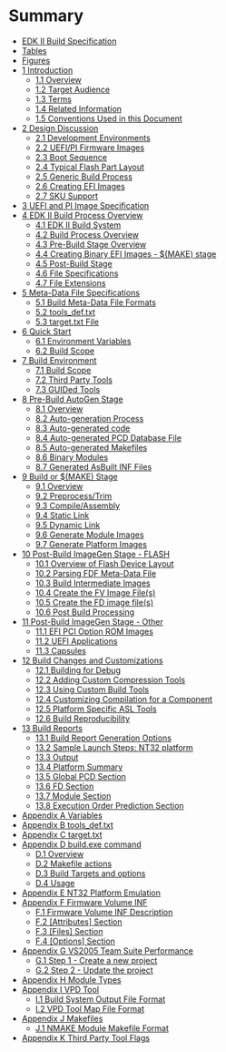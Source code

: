 <!--- @file
  Summary

  Copyright (c) 2008-2017, Intel Corporation. All rights reserved.<BR>

  Redistribution and use in source (original document form) and 'compiled'
  forms (converted to PDF, epub, HTML and other formats) with or without
  modification, are permitted provided that the following conditions are met:

  1) Redistributions of source code (original document form) must retain the
     above copyright notice, this list of conditions and the following
     disclaimer as the first lines of this file unmodified.

  2) Redistributions in compiled form (transformed to other DTDs, converted to
     PDF, epub, HTML and other formats) must reproduce the above copyright
     notice, this list of conditions and the following disclaimer in the
     documentation and/or other materials provided with the distribution.

  THIS DOCUMENTATION IS PROVIDED BY TIANOCORE PROJECT "AS IS" AND ANY EXPRESS OR
  IMPLIED WARRANTIES, INCLUDING, BUT NOT LIMITED TO, THE IMPLIED WARRANTIES OF
  MERCHANTABILITY AND FITNESS FOR A PARTICULAR PURPOSE ARE DISCLAIMED. IN NO
  EVENT SHALL TIANOCORE PROJECT  BE LIABLE FOR ANY DIRECT, INDIRECT, INCIDENTAL,
  SPECIAL, EXEMPLARY, OR CONSEQUENTIAL DAMAGES (INCLUDING, BUT NOT LIMITED TO,
  PROCUREMENT OF SUBSTITUTE GOODS OR SERVICES; LOSS OF USE, DATA, OR PROFITS;
  OR BUSINESS INTERRUPTION) HOWEVER CAUSED AND ON ANY THEORY OF LIABILITY,
  WHETHER IN CONTRACT, STRICT LIABILITY, OR TORT (INCLUDING NEGLIGENCE OR
  OTHERWISE) ARISING IN ANY WAY OUT OF THE USE OF THIS DOCUMENTATION, EVEN IF
  ADVISED OF THE POSSIBILITY OF SUCH DAMAGE.

-->

# Summary

* [EDK II Build Specification](README.md#edk-ii-build-specification)
* [Tables](TABLES.md#tables)
* [Figures](FIGURES.md#figures)
* [1 Introduction](1_introduction/README.md#1-introduction)
  * [1.1 Overview](1_introduction/README.md#11-overview)
  * [1.2 Target Audience](1_introduction/README.md#12-target-audience)
  * [1.3 Terms](1_introduction/13_terms.md#13-terms)
  * [1.4 Related Information](1_introduction/14_related_information.md#14-related-information)
  * [1.5 Conventions Used in this Document](1_introduction/15_conventions_used_in_this_document.md#15-conventions-used-in-this-document)
* [2 Design Discussion](2_design_discussion/README.md#2-design-discussion)
  * [2.1 Development Environments](2_design_discussion/21_development_environments.md#21-development-environments)
  * [2.2 UEFI/PI Firmware Images](2_design_discussion/22_uefipi_firmware_images.md#22-uefipi-firmware-images)
  * [2.3 Boot Sequence](2_design_discussion/23_boot_sequence.md#23-boot-sequence)
  * [2.4 Typical Flash Part Layout](2_design_discussion/24_typical_flash_part_layout.md#24-typical-flash-part-layout)
  * [2.5 Generic Build Process](2_design_discussion/25_generic_build_process.md#25-generic-build-process)
  * [2.6 Creating EFI Images](2_design_discussion/26_creating_efi_images.md#26-creating-efi-images)
  * [2.7 SKU Support](2_design_discussion/27_sku_support.md#27-sku-support)
* [3 UEFI and PI Image Specification](3_uefi_and_pi_image_specification.md#3-uefi-and-pi-image-specification)
* [4 EDK II Build Process Overview](4_edk_ii_build_process_overview/README.md#4-edk-ii-build-process-overview)
  * [4.1 EDK II Build System](4_edk_ii_build_process_overview/41_edk_ii_build_system.md#41-edk-ii-build-system)
  * [4.2 Build Process Overview](4_edk_ii_build_process_overview/42_build_process_overview.md#42-build-process-overview)
  * [4.3 Pre-Build Stage Overview](4_edk_ii_build_process_overview/43_pre-build_stage_overview.md#43-pre-build-stage-overview)
  * [4.4 Creating Binary EFI Images - $(MAKE) stage](4_edk_ii_build_process_overview/44_creating_binary_efi_images_-_make_stage.md#44-creating-binary-efi-images---make-stage)
  * [4.5 Post-Build Stage](4_edk_ii_build_process_overview/45_post-build_stage.md#45-post-build-stage)
  * [4.6 File Specifications](4_edk_ii_build_process_overview/46_file_specifications.md#46-file-specifications)
  * [4.7 File Extensions](4_edk_ii_build_process_overview/47_file_extensions.md#47-file-extensions)
* [5 Meta-Data File Specifications](5_meta-data_file_specifications/README.md#5-meta-data-file-specifications)
  * [5.1 Build Meta-Data File Formats](5_meta-data_file_specifications/51_build_meta-data_file_formats.md#51-build-meta-data-file-formats)
  * [5.2 tools_def.txt](5_meta-data_file_specifications/52_tools_def_txt.md#52-tools-deftxt)
  * [5.3 target.txt File](5_meta-data_file_specifications/53_target_txt_file.md#53-targettxt-file)
* [6 Quick Start](6_quick_start/README.md#6-quick-start)
  * [6.1 Environment Variables](6_quick_start/61_environment_variables.md#61-environment-variables)
  * [6.2 Build Scope](6_quick_start/62_build_scope.md#62-build-scope)
* [7 Build Environment](7_build_environment/README.md#7-build-environment)
  * [7.1 Build Scope](7_build_environment/71_build_scope.md#71-build-scope)
  * [7.2 Third Party Tools](7_build_environment/72_third_party_tools.md#72-third-party-tools)
  * [7.3 GUIDed Tools](7_build_environment/73_guided_tools.md#73-guided-tools)
* [8 Pre-Build AutoGen Stage](8_pre-build_autogen_stage/README.md#8-pre-build-autogen-stage)
  * [8.1 Overview](8_pre-build_autogen_stage/81_overview.md#81-overview)
  * [8.2 Auto-generation Process](8_pre-build_autogen_stage/82_auto-generation_process.md#82-auto-generation-process)
  * [8.3 Auto-generated code](8_pre-build_autogen_stage/83_auto-generated_code.md#83-auto-generated-code)
  * [8.4 Auto-generated PCD Database File](8_pre-build_autogen_stage/84_auto-generated_pcd_database_file.md#84-auto-generated-pcd-database-file)
  * [8.5 Auto-generated Makefiles](8_pre-build_autogen_stage/85_auto-generated_makefiles.md#85-auto-generated-makefiles)
  * [8.6 Binary Modules](8_pre-build_autogen_stage/86_binary_modules.md#86-binary-modules)
  * [8.7 Generated AsBuilt INF Files](8_pre-build_autogen_stage/87_generated_asbuilt_inf_files.md#87-generated-asbuilt-inf-files)
* [9 Build or $(MAKE) Stage](9_build_or_make_stage/README.md#9-build-or-make-stage)
  * [9.1 Overview](9_build_or_make_stage/91_overview.md#91-overview)
  * [9.2 Preprocess/Trim](9_build_or_make_stage/92_preprocesstrim.md#92-preprocesstrim)
  * [9.3 Compile/Assembly](9_build_or_make_stage/93_compileassembly.md#93-compileassembly)
  * [9.4 Static Link](9_build_or_make_stage/94_static_link.md#94-static-link)
  * [9.5 Dynamic Link](9_build_or_make_stage/95_dynamic_link.md#95-dynamic-link)
  * [9.6 Generate Module Images](9_build_or_make_stage/96_generate_module_images.md#96-generate-module-images)
  * [9.7 Generate Platform Images](9_build_or_make_stage/97_generate_platform_images.md#97-generate-platform-images)
* [10 Post-Build ImageGen Stage - FLASH](10_post-build_imagegen_stage_-_flash/README.md#10-post-build-imagegen-stage---flash)
  * [10.1 Overview of Flash Device Layout](10_post-build_imagegen_stage_-_flash/101_overview_of_flash_device_layout.md#101-overview-of-flash-device-layout)
  * [10.2 Parsing FDF Meta-Data File](10_post-build_imagegen_stage_-_flash/102_parsing_fdf_meta-data_file.md#102-parsing-fdf-meta-data-file)
  * [10.3 Build Intermediate Images](10_post-build_imagegen_stage_-_flash/103_build_intermediate_images.md#103-build-intermediate-images)
  * [10.4 Create the FV Image File(s)](10_post-build_imagegen_stage_-_flash/104_create_the_fv_image_files.md#104-create-the-fv-image-files)
  * [10.5 Create the FD image file(s)](10_post-build_imagegen_stage_-_flash/105_create_the_fd_image_files.md#105-create-the-fd-image-files)
  * [10.6 Post Build Processing](10_post-build_imagegen_stage_-_flash/106_post_build_processing.md#106_post_build_processing)
* [11 Post-Build ImageGen Stage - Other](11_post-build_imagegen_stage_-_other/README.md#11-post-build-imagegen-stage---other)
  * [11.1 EFI PCI Option ROM Images](11_post-build_imagegen_stage_-_other/111_efi_pci_option_rom_images.md#111-efi-pci-option-rom-images)
  * [11.2 UEFI Applications](11_post-build_imagegen_stage_-_other/112_uefi_applications.md#112-uefi-applications)
  * [11.3 Capsules](11_post-build_imagegen_stage_-_other/113_capsules.md#113-capsules)
* [12 Build Changes and Customizations](12_build_changes_and_customizations/README.md#12-build-changes-and-customizations)
  * [12.1 Building for Debug](12_build_changes_and_customizations/121_building_for_debug.md#121-building-for-debug)
  * [12.2 Adding Custom Compression Tools](12_build_changes_and_customizations/122_adding_custom_compression_tools.md#122-adding-custom-compression-tools)
  * [12.3 Using Custom Build Tools](12_build_changes_and_customizations/123_using_custom_build_tools.md#123-using-custom-build-tools)
  * [12.4 Customizing Compilation for a Component](12_build_changes_and_customizations/124_customizing_compilation_for_a_component.md#124-customizing-compilation-for-a-component)
  * [12.5 Platform Specific ASL Tools](12_build_changes_and_customizations/125_platform_specific_asl_tools.md#125-platform-specific-asl-tools)
  * [12.6 Build Reproducibility](12_build_changes_and_customizations/126_build_reproducibility.md#126-build-reproducibility)
* [13 Build Reports](13_build_reports/README.md#13-build-reports)
  * [13.1 Build Report Generation Options](13_build_reports/131_build_report_generation_options.md#131-build-report-generation-options)
  * [13.2 Sample Launch Steps: NT32 platform](13_build_reports/132_sample_launch_steps_nt32_platform.md#132-sample-launch-steps-nt32-platform)
  * [13.3 Output](13_build_reports/133_output.md#133-output)
  * [13.4 Platform Summary](13_build_reports/134_platform_summary.md#134-platform-summary)
  * [13.5 Global PCD Section](13_build_reports/135_global_pcd_section.md#135-global-pcd-section)
  * [13.6 FD Section](13_build_reports/136_fd_section.md#136-fd-section)
  * [13.7 Module Section](13_build_reports/137_module_section.md#137-module-section)
  * [13.8 Execution Order Prediction Section](13_build_reports/138_execution_order_prediction_section.md#138-execution-order-prediction-section)
* [Appendix A Variables](appendix_a_variables.md#appendix-a-variables)
* [Appendix B tools_def.txt](appendix_b_toolsdef_txt.md#appendix-b-tools_deftxt)
* [Appendix C target.txt](appendix_c_targettxt.md#appendix-c-targettxt)
* [Appendix D build.exe command](appendix_d_buildexe_command/README.md#appendix-d-buildexe-command)
  * [D.1 Overview](appendix_d_buildexe_command/d1_overview.md#d1-overview)
  * [D.2 Makefile actions](appendix_d_buildexe_command/d2_makefile_actions.md#d2-makefile-actions)
  * [D.3 Build Targets and options](appendix_d_buildexe_command/d3_build_targets_and_options.md#d3-build-targets-and-options)
  * [D.4 Usage](appendix_d_buildexe_command/d4_usage.md#d4-usage)
* [Appendix E NT32 Platform Emulation](appendix_e_nt32_platform_emulation.md#appendix-e-nt32-platform-emulation)
* [Appendix F Firmware Volume INF](appendix_f_firmware_volume_inf/README.md#appendix-f-firmware-volume-inf)
  * [F.1 Firmware Volume INF Description](appendix_f_firmware_volume_inf/f1_firmware_volume_inf_description.md#f1-firmware-volume-inf-description)
  * [F.2 [Attributes] Section](appendix_f_firmware_volume_inf/f2_[attributes]_section.md#f2-attributes-section)
  * [F.3 [Files] Section](appendix_f_firmware_volume_inf/f3_[files]_section.md#f3-files-section)
  * [F.4 [Options] Section](appendix_f_firmware_volume_inf/f4_[options]_section.md#f4-options-section)
* [Appendix G VS2005 Team Suite Performance](appendix_g_vs2005_team_suite_performance/README.md#appendix-g-vs2005-team-suite-performance-profile)
  * [G.1 Step 1 - Create a new project](appendix_g_vs2005_team_suite_performance/g1_step_1_-_create_a_new_project.md#g1-step-1---create-a-new-project)
  * [G.2 Step 2 - Update the project](appendix_g_vs2005_team_suite_performance/g2_step_2_-_update_the_project.md#g2-step-2---update-the-project)
* [Appendix H Module Types](appendix_h_module_types.md#appendix-h-module-types)
* [Appendix I VPD Tool](appendix_i_vpd_tool/README.md#appendix-i-vpd-tool)
  * [I.1 Build System Output File Format](appendix_i_vpd_tool/i1_build_system_output_file_format.md#i1-build-system-output-file-format)
  * [I.2 VPD Tool Map File Format](appendix_i_vpd_tool/i2_vpd_tool_map_file_format.md#i2-vpd-tool-map-file-format)
* [Appendix J Makefiles](appendix_j_makefiles.md#appendix-j-makefiles)
  * [J.1 NMAKE Module Makefile Format](appendix_j_makefiles.md#j1-nmake-module-makefile-format)
* [Appendix K Third Party Tool Flags](appendix_k_third_party_tool_flags.md#appendix-k-third-party-tool-flags)

